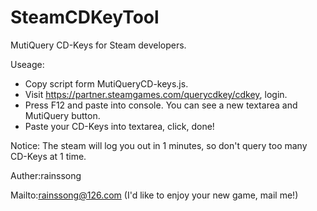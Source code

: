 # SteamCDKeyTool

MutiQuery CD-Keys for Steam developers.

Useage:
* Copy script form MutiQueryCD-keys.js.
* Visit https://partner.steamgames.com/querycdkey/cdkey, login.
* Press F12 and paste into console. You can see a new textarea and MutiQuery button.
* Paste your CD-Keys into textarea, click, done!

Notice: The steam will log you out in 1 minutes, so don't query too many CD-Keys at 1 time.

Auther:rainssong

Mailto:rainssong@126.com
(I'd like to enjoy your new game, mail me!)